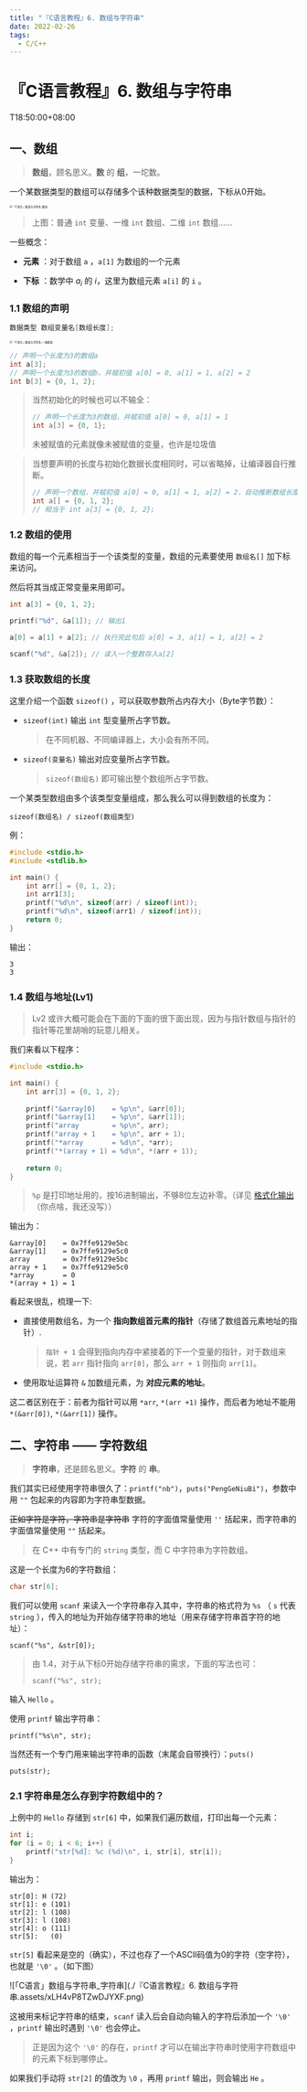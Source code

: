 ```yaml
---
title: "『C语言教程』6. 数组与字符串"
date: 2022-02-26
tags:
  - C/C++
---
```


# 『C语言教程』6. 数组与字符串

T18:50:00+08:00
## 一、数组

> **数组**，顾名思义。**数** 的 **组**，一坨数。

一个某数据类型的数组可以存储多个该种数据类型的数据，下标从0开始。

<img src="https://i.loli.net/2021/10/27/qLW34fmvpjgEJ6M.png" alt="「C语言」数组与字符串_数组" style="zoom:33%;" />

> 上图：普通 `int` 变量、一维 `int` 数组、二维 `int` 数组......

一些概念：

- **元素** ：对于数组 `a` ，`a[1]` 为数组的一个元素

- **下标** ：数学中 $a_i$ 的 $i$，这里为数组元素 `a[i]` 的 `i` 。

### 1.1 数组的声明

```C
数据类型 数组变量名[数组长度];
```

<img src="./『C语言教程』6. 数组与字符串.assets/24fKIrC6bM8wNUY.png" alt="「C语言」数组与字符串_一维数组" style="zoom: 33%;" />

```C
// 声明一个长度为3的数组a
int a[3];
// 声明一个长度为3的数组b，并赋初值 a[0] = 0, a[1] = 1, a[2] = 2
int b[3] = {0, 1, 2};
```

> 当然初始化的时候也可以不输全：
>
> ```C
> // 声明一个长度为3的数组，并赋初值 a[0] = 0, a[1] = 1
> int a[3] = {0, 1};
> ```
>
> 未被赋值的元素就像未被赋值的变量，也许是垃圾值

> 当想要声明的长度与初始化数据长度相同时，可以省略掉，让编译器自行推断。
>
> ```C
> // 声明一个数组，并赋初值 a[0] = 0, a[1] = 1, a[2] = 2，自动推断数组长度为3
> int a[] = {0, 1, 2};
> // 相当于 int a[3] = {0, 1, 2};
> ```

### 1.2 数组的使用

数组的每一个元素相当于一个该类型的变量，数组的元素要使用 `数组名[]` 加下标来访问。

然后将其当成正常变量来用即可。

```C
int a[3] = {0, 1, 2};

printf("%d", &a[1]); // 输出1

a[0] = a[1] + a[2]; // 执行完此句后 a[0] = 3, a[1] = 1, a[2] = 2

scanf("%d", &a[2]); // 读入一个整数存入a[2]
```

### 1.3 获取数组的长度

这里介绍一个函数 `sizeof()` ，可以获取参数所占内存大小（Byte字节数）：

- `sizeof(int)` 输出 `int` 型变量所占字节数。

  > 在不同机器、不同编译器上，大小会有所不同。

- `sizeof(变量名)` 输出对应变量所占字节数。
  > `sizeof(数组名)` 即可输出整个数组所占字节数。

一个某类型数组由多个该类型变量组成，那么我么可以得到数组的长度为：

```
sizeof(数组名) / sizeof(数组类型)
```

例：

```C
#include <stdio.h>
#include <stdlib.h>

int main() {
	int arr[] = {0, 1, 2};
	int arr1[3];
	printf("%d\n", sizeof(arr) / sizeof(int));
	printf("%d\n", sizeof(arr1) / sizeof(int));
	return 0;
}
```

输出：

```
3
3
```

### 1.4 数组与地址(Lv1)
> Lv2 或许大概可能会在下面的下面的很下面出现，因为与指针数组与指针的指针等花里胡哨的玩意儿相关。

我们来看以下程序：

```C
#include <stdio.h>

int main() {
	int arr[3] = {0, 1, 2};
	
	printf("&array[0]    = %p\n", &arr[0]);
	printf("&array[1]    = %p\n", &arr[1]);
	printf("array        = %p\n", arr);
	printf("array + 1    = %p\n", arr + 1);
	printf("*array       = %d\n", *arr);
	printf("*(array + 1) = %d\n", *(arr + 1));
	
	return 0;
}
```
> `%p` 是打印地址用的，按16进制输出，不够8位左边补零。（详见 [格式化输出]() （你点啥，我还没写））

输出为：

```
&array[0]    = 0x7ffe9129e5bc
&array[1]    = 0x7ffe9129e5c0
array        = 0x7ffe9129e5bc
array + 1    = 0x7ffe9129e5c0
*array       = 0
*(array + 1) = 1
```

看起来很乱，梳理一下:

- 直接使用数组名，为一个 **指向数组首元素的指针**（存储了数组首元素地址的指针）.
  > `指针 + 1` 会得到指向内存中紧接着的下一个变量的指针，对于数组来说，若 `arr` 指针指向 `arr[0]`，那么 `arr + 1` 则指向 `arr[1]`。
- 使用取址运算符 `&` 加数组元素，为 **对应元素的地址**。

这二者区别在于：前者为指针可以用 `*arr`, `*(arr +1)` 操作，而后者为地址不能用 `*(&arr[0])`, `*(&arr[1])` 操作。

## 二、字符串 —— 字符数组

> **字符串**，还是顾名思义。**字符** 的 **串**。

我们其实已经使用字符串很久了：`printf("nb")`，`puts("PengGeNiuBi")`，参数中用 `""` 包起来的内容即为字符串型数据。

<s>正如字符是字符，字符串是字符串</s> 字符的字面值常量使用 `''` 括起来，而字符串的字面值常量使用 `""` 括起来。

> 在 C++ 中有专门的 `string` 类型，而 C 中字符串为字符数组。

这是一个长度为6的字符数组：

```C
char str[6];
```

我们可以使用 `scanf` 来读入一个字符串存入其中，字符串的格式符为 `%s` （ `s` 代表 `string` ），传入的地址为开始存储字符串的地址（用来存储字符串首字符的地址）：

```
scanf("%s", &str[0]);
```

> 由 1.4，对于从下标0开始存储字符串的需求，下面的写法也可：
>
> ```
> scanf("%s", str);
> ```

输入 `Hello` 。

使用 `printf` 输出字符串：

```
printf("%s\n", str);
```

当然还有一个专门用来输出字符串的函数（末尾会自带换行）：`puts()`
```
puts(str);
```

### 2.1 字符串是怎么存到字符数组中的？

上例中的 `Hello` 存储到 `str[6]` 中，如果我们遍历数组，打印出每一个元素：

```c
int i;
for (i = 0; i < 6; i++) {
	printf("str[%d]: %c (%d)\n", i, str[i], str[i]);
}
```

输出为：

```
str[0]: H (72)
str[1]: e (101)
str[2]: l (108)
str[3]: l (108)
str[4]: o (111)
str[5]:   (0)
```

`str[5]` 看起来是空的（确实），不过也存了一个ASCII码值为0的字符（空字符），也就是 `'\0'` 。（如下图）

![「C语言」数组与字符串_字符串](./『C语言教程』6. 数组与字符串.assets/xLH4vP8TZwDJYXF.png)

这被用来标记字符串的结束，`scanf` 读入后会自动向输入的字符后添加一个 `'\0'` ，`printf` 输出时遇到 `'\0'` 也会停止。

> 正是因为这个 `'\0'` 的存在，`printf` 才可以在输出字符串时使用字符数组中的元素下标到哪停止。

如果我们手动将 `str[2]` 的值改为 `\0` ，再用 `printf` 输出，则会输出 `He` 。
